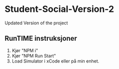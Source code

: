 # Student-Social-Version-2
Updated Version of the project


## RunTIME instruksjoner

1. Kjør "NPM i"
2. Kjør "NPM Run Start"
3. Load Simulator i xCode eller på min enhet.
